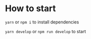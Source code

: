# How to start

`yarn` or `npm i` to install dependencies

`yarn develop` or `npm run develop` to start
